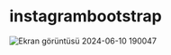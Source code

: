 # instagrambootstrap
![Ekran görüntüsü 2024-06-10 190047](https://github.com/codoga/Instagram_WebPage/assets/114760536/cd4d8f28-6b4e-4c11-b4ff-4e272ec90d99)


